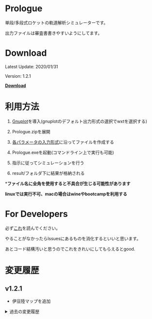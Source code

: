 # Prologue
  単段/多段式ロケットの軌道解析シミュレーターです。

  出力ファイルは審査書書きやすいようにしてます。

# Download
  Latest Update: 2020/01/31

  Version: 1.2.1

  [**Download**](https://raw.githubusercontent.com/FROM-THE-EARTH/Prologue/master/Prologue/Application/Prologue.zip)

# 利用方法
  1. [Gnuplot](https://sourceforge.net/projects/gnuplot/files/gnuplot/5.2.8/)を導入(gnuplotのデフォルト出力形式の選択でwxtを選択する)

  2. Prologue.zipを展開

  3. [各パラメータの入力形式](https://github.com/FROM-THE-EARTH/Prologue/blob/master/docs/INPUT.md)に沿ってファイルを作成する

  4. Prologue.exeを起動(コマンドライン上で実行も可能)

  5. 指示に従ってシミュレーションを行う

  6. result/フォルダ下に結果が格納される
  
  ***ファイル名に全角を使用すると不具合が生じる可能性があります**
  
  **linuxでは実行不可、macの場合はwineやbootcampを利用する**

# For Developers
  必ず[これ](https://github.com/FROM-THE-EARTH/Prologue/blob/master/docs/DEVELOP.md)を読んでください。

  やることがなかったらIssuesにあるものを消化するといいと思います。
  
  あとコード結構汚いと思うのでこれをきれいにしてもらえるとgood.

# 変更履歴

## v1.2.1
 - 伊豆陸マップを追加

<details>
<summary>過去の変更履歴</summary>

## v1.2.0
- 圧力中心傾斜、抗力係数傾斜を計算に含むように変更
- 機体速度に対する圧力中心（傾斜），抗力係数（傾斜），法線力係数　を入力するを追加(input/airspeed_param/**.csvとして保存する。指定しない場合は諸元JSONの定数を用いる。傾斜は指定されていない場合0となる。)
- 機体諸元jsonファイルに有効でない値がある場合にエラーを出力するように変更
- 伊豆海の緯度経度情報を設定

## v1.1.1
- 抗力係数の向きを修正
- 風向風速ファイルにヘッダを追加

## v1.1.0
- 伊豆海マップを追加

## v1.0.1
- 弾道シミュレーションモードで最高高度時刻が取得できない不具合を修正

## v1.0.0
- リリース

</details>

